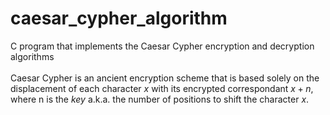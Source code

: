 # caesar_cypher_algorithm

C program that implements the Caesar Cypher encryption and decryption algorithms
<br>
<br>
Caesar Cypher is an ancient encryption scheme that is based solely on the displacement of each character $x$ with its encrypted correspondant $x + n$, where n is the _key_ a.k.a. the number of positions to shift the character $x$.
